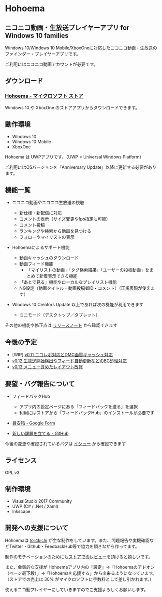 # Hohoema

## ニコニコ動画・生放送プレイヤーアプリ for Windows 10 families

Windows 10/Windows 10 Mobile/XboxOneに対応したニコニコ動画・生放送のファインダー・プレイヤーアプリです。

ご利用にはニコニコ動画アカウントが必要です。

## ダウンロード

### [Hohoema - マイクロソフト ストア](ms-windows-store://pdp/?ProductId=9nblggh4rxt6)

Windows 10 や XboxOne のストアアプリからダウンロードできます。

## 動作環境

* Windows 10
* Windows 10 Mobile
* XboxOne

Hohoema は UWPアプリです。（UWP = Universal Windows Platform）

ご利用にはOSバージョンを『Anniversary Update』以降に更新する必要があります。


## 機能一覧

* ニコニコ動画やニコニコ生放送の視聴
  * 新仕様・新配信に対応
  * コメントの表示（サイズ変更やfps指定も可能）
  * コメント投稿
  * ランキングや検索から動画を見つける
  * フォローやマイリストの表示

* Hohoemaによるサポート機能
  * 動画キャッシュのダウンロード
  * 動画フィード機能
    * 「マイリストの動画」「タグ検索結果」「ユーザーの投稿動画」をまとめて新着表示できる機能
  * 「あとで見る」機能やローカルなプレイリスト機能
  * NG設定（動画タイトル・動画投稿者ID・コメント）（正規表現が使えます）

* Windows 10 Creators Update 以上であれば次の機能が利用できます
  * ミニモード（デスクトップ／タブレット）


その他の機能や修正点は [リリースノート](https://github.com/tor4kichi/Hohoema/wiki/%E3%83%AA%E3%83%AA%E3%83%BC%E3%82%B9%E3%83%8E%E3%83%BC%E3%83%88) から確認できます

## 今後の予定

* [WIP] [v0.11 ニコレポ対応とDMC画質キャッシュ対応](https://github.com/tor4kichi/Hohoema/milestone/17)
* [v0.12 生放送開始検出やフィード自動更新などのBG処理対応](https://github.com/tor4kichi/Hohoema/milestone/4)
* [v0.13 メニュー含めたレイアウト改修](https://github.com/tor4kichi/Hohoema/milestone/18)

## 要望・バグ報告について

* フィードバックHub
  * アプリ内の設定ページにある「フィードバックを送る」を選択
  * 利用にはストアから「フィードバックHub」のインストールが必要です

* [目安箱 - Google Form](https://docs.google.com/forms/d/e/1FAIpQLSc0IvUdQ7WN73A5M0zV4t5fe20BVV7B4CXmiKpPTrHOlqyXiw/viewform)
  
* [新しい課題を立てる - GitHub](https://github.com/tor4kichi/Hohoema/issues)
  

今後の変更や確認されているバグは [イシュー](https://github.com/tor4kichi/Hohoema/issues) から確認できます


## ライセンス

GPL v3

## 制作環境

* VisualStudio 2017 Community
* UWP (C# / .Net / Xaml)
* Inkscape


## 開発への支援について

Hohoemaは [tor4kichi](https://twitter.com/tor4kichi) が主な制作をしています。また、問題報告や実機確認などTwitter・Github・FeedbackHub等で協力を頂きながら作ってます。

制作のモチベーションのためにも[ストアでのレビュー]((ms-windows-store://pdp/?ProductId=9nblggh4rxt6))を頂けると嬉しいです。

また、金銭的な支援が Hohoemaアプリ内の「設定」→「Hohoemaのアドオン（ページ最下段）」→「Hohoemaを応援する」から出来るようになっています。（ストアでの売上は 30% がマイクロソフトに手数料として差し引かれます。）

使えるニコ動プレイヤーにしていきますのでご支援よろしくお願いします。